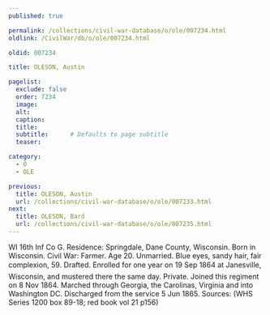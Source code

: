 ```yaml
---
published: true

permalink: /collections/civil-war-database/o/ole/007234.html
oldlink: /CivilWar/db/o/ole/007234.html

oldid: 007234

title: OLESON, Austin

pagelist:
  exclude: false
  order: 7234
  image: 
  alt:
  caption:
  title:
  subtitle:      # Defaults to page subtitle
  teaser:

category: 
  - O 
  - OLE

previous:
  title: OLESON, Austin
  url: /collections/civil-war-database/o/ole/007233.html  
next:
  title: OLESON, Bard
  url: /collections/civil-war-database/o/ole/007235.html   
---
```

WI 16th Inf Co G. Residence: Springdale, Dane County, Wisconsin. Born in Wisconsin. Civil War: Farmer. Age 20. Unmarried. Blue eyes, sandy hair, fair complexion, 5&#146;9&#148;. Drafted. Enrolled for one year on 19 Sep 1864 at Janesville, Wisconsin, and mustered there the same day. Private. Joined this regiment on 8 Nov 1864. Marched through Georgia, the Carolinas, Virginia and into Washington DC. Discharged from the service 5 Jun 1865. Sources: (WHS Series 1200 box 89-18; red book vol 21 p156)